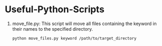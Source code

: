 # Useful-Python-Scripts

1. move_file.py:
   This script will move all files containing the keyword in their names to the specified directory.
   ```sh
   python move_files.py keyword /path/to/target_directory
   ```
   

